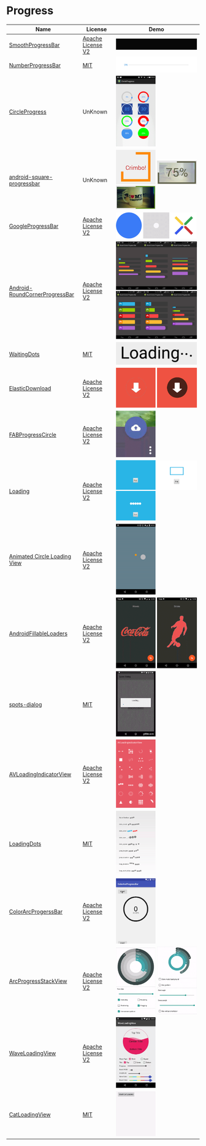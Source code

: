 Progress
======================
Name | License | Demo
--- | --- | ---
[SmoothProgressBar](https://github.com/castorflex/SmoothProgressBar) | [Apache License V2](https://www.apache.org/licenses/LICENSE-2.0) | ![](/android-ui-ux-library/art/SmoothProgressBar.gif)
[NumberProgressBar](https://github.com/daimajia/NumberProgressBar) | [MIT](http://opensource.org/licenses/MIT) | ![](/android-ui-ux-library/art/NumberProgressBar.gif)
[CircleProgress](https://github.com/lzyzsd/CircleProgress) | UnKnown | <img src="/android-ui-ux-library/art/CircleProgress.gif" width="49%">
[android-square-progressbar](https://github.com/mrwonderman/android-square-progressbar) | UnKnown | <img src="/android-ui-ux-library/art/android-square-progressbar.png" width="49%"> <img src="/android-ui-ux-library/art/android-square-progressbar2.png" width="49%"> <img src="/android-ui-ux-library/art/android-square-progressbar3.png" width="49%">
[GoogleProgressBar](https://github.com/jpardogo/GoogleProgressBar) | [Apache License V2](https://www.apache.org/licenses/LICENSE-2.0) | <img src="/android-ui-ux-library/art/GoogleProgressBar.gif" width="32%"> <img src="/android-ui-ux-library/art/GoogleProgressBar2.gif" width="32%"> <img src="/android-ui-ux-library/art/GoogleProgressBar3.gif" width="32%">
[Android-RoundCornerProgressBar](https://github.com/akexorcist/Android-RoundCornerProgressBar) | [Apache License V2](https://www.apache.org/licenses/LICENSE-2.0) | <img src="/android-ui-ux-library/art/Android-RoundCornerProgressBar.png" width="100%"> <img src="/android-ui-ux-library/art/Android-RoundCornerProgressBar2.png" width="100%">
[WaitingDots](https://github.com/tajchert/WaitingDots) | [MIT](http://opensource.org/licenses/MIT) | ![](/android-ui-ux-library/art/waitingdots.gif)
[ElasticDownload](https://github.com/Tibolte/ElasticDownload) | [Apache License V2](https://www.apache.org/licenses/LICENSE-2.0) | <img src="/android-ui-ux-library/art/ElasticDownload.gif" width="49%"> <img src="/android-ui-ux-library/art/ElasticDownload2.gif" width="49%">
[FABProgressCircle](https://github.com/JorgeCastilloPrz/FABProgressCircle) | [Apache License V2](https://www.apache.org/licenses/LICENSE-2.0) | <img src="/android-ui-ux-library/art/FABProgressCircle.gif" width="49%">
[Loading](https://github.com/yankai-victor/Loading) | [Apache License V2](https://www.apache.org/licenses/LICENSE-2.0) | <img src="/android-ui-ux-library/art/Loading.gif" width="49%"> <img src="/android-ui-ux-library/art/Loading2.gif" width="49%"> <img src="/android-ui-ux-library/art/Loading3.gif" width="49%">
[Animated Circle Loading View](https://github.com/jlmd/AnimatedCircleLoadingView) | [Apache License V2](https://www.apache.org/licenses/LICENSE-2.0) | <img src="/android-ui-ux-library/art/AnimatedCircleLoadingView.gif" width="49%">
[AndroidFillableLoaders](https://github.com/JorgeCastilloPrz/AndroidFillableLoaders) | [Apache License V2](https://www.apache.org/licenses/LICENSE-2.0) | <img src="/android-ui-ux-library/art/AndroidFillableLoaders.gif" width="49%"> <img src="/android-ui-ux-library/art/AndroidFillableLoaders2.gif" width="49%">
[spots-dialog](https://github.com/d-max/spots-dialog) | [MIT](http://opensource.org/licenses/MIT) | <img src="/android-ui-ux-library/art/spots_dialog.gif" width="49%">
[AVLoadingIndicatorView](https://github.com/81813780/AVLoadingIndicatorView) | [Apache License V2](https://www.apache.org/licenses/LICENSE-2.0) | <img src="/android-ui-ux-library/art/AVLoadingIndicatorView.gif" width="49%">
[LoadingDots](https://github.com/EyalBira/loading-dots) | [MIT](http://opensource.org/licenses/MIT) | <img src="/android-ui-ux-library/art/loading-dots.gif" width="49%">
[ColorArcProgerssBar](https://github.com/Shinelw/ColorArcProgressBar) | [Apache License V2](https://www.apache.org/licenses/LICENSE-2.0) | <img src="/android-ui-ux-library/art/Android-ColorArcProgressBar.gif" width="49%">
[ArcProgressStackView](https://github.com/GIGAMOLE/ArcProgressStackView) | [Apache License V2](https://www.apache.org/licenses/LICENSE-2.0) | <img src="/android-ui-ux-library/art/ArcProgressStackView.gif" width="49%"> <img src="/android-ui-ux-library/art/ArcProgressStackView2.gif" width="49%">
[WaveLoadingView](https://github.com/tangqi92/WaveLoadingView) | [Apache License V2](https://www.apache.org/licenses/LICENSE-2.0) | <img src="/android-ui-ux-library/art/WaveLoadingView.jpg" width="49%">
[CatLoadingView](https://github.com/Rogero0o/CatLoadingView) | [MIT](http://opensource.org/licenses/MIT) | <img src="/android-ui-ux-library/art/CatLoadingView.gif" width="49%">
